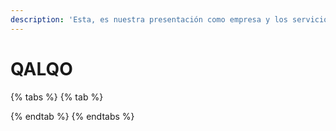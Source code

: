 ```yaml
---
description: 'Esta, es nuestra presentación como empresa y los servicios que ofrecemos.'
---
```


# QALQO



{% tabs %}
{% tab %}

{% endtab %}
{% endtabs %}



